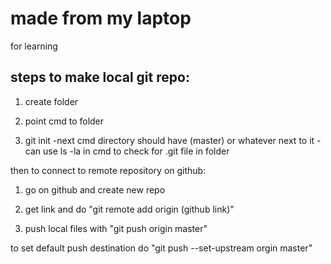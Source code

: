 # made from my laptop

for learning

## steps to make local git repo:

1. create folder

2. point cmd to folder

3. git init
-next cmd directory should have (master) or whatever next to it
-can use ls -la in cmd to check for .git file in folder

then to connect to remote repository on github:

1. go on github and create new repo

2. get link and do "git remote add origin (github link)"

3. push local files with "git push origin master"

to set default push destination do "git push --set-upstream orgin master"
